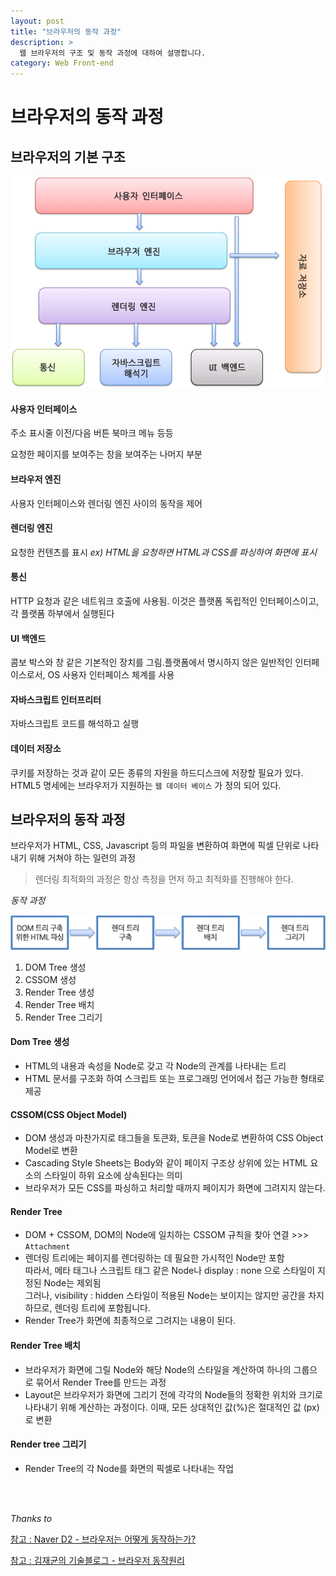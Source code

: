 ```yaml
---
layout: post
title: "브라우저의 동작 과정"
description: >
  웹 브라우저의 구조 및 동작 과정에 대하여 설명합니다.
category: Web Front-end
---
```


# 브라우저의 동작 과정

## 브라우저의 기본 구조
![브라우저의 동작과정](/assets/images/browser/browser01.png)

#### 사용자 인터페이스

주소 표시줄 이전/다음 버튼 북마크 메뉴 등등

요청한 페이지를 보여주는 창을 보여주는 나머지 부분



#### 브라우저 엔진  
사용자 인터페이스와 렌더링 엔진 사이의 동작을 제어

#### 렌더링 엔진  
요청한 컨텐츠를 표시 *ex) HTML을 요청하면 HTML과 CSS를 파싱하여 화면에 표시*

#### 통신  
HTTP 요청과 같은 네트워크 호출에 사용됨. 이것은 플랫폼 독립적인 인터페이스이고,
각 플랫폼 하부에서 실행된다

#### UI 백엔드  
콤보 박스와 창 같은 기본적인 장치를 그림.플랫폼에서 명시하지 않은 일반적인 인터페이스로서, 
OS 사용자 인터페이스 체계를 사용

#### 자바스크립트 인터프리터
자바스크립트 코드를 해석하고 실행

#### 데이터 저장소
쿠키를 저장하는 것과 같이 모든 종류의 자원을 하드디스크에 저장할 필요가 있다.
HTML5 명세에는 브라우저가 지원하는 `웹 데이터 베이스` 가 정의 되어 있다.



## 브라우저의 동작 과정

브라우저가 HTML, CSS, Javascript 등의 파일을 변환하여 화면에 픽셀 단위로 나타내기 위해 거쳐야 하는 일련의 과정

> 렌더링 최적화의 과정은 항상 측정을 먼저 하고 최적화를 진행해야 한다.



*동작 과정*

![브라우저의 동작과정](/assets/images/browser/browser02.png)



1. DOM Tree 생성
2. CSSOM 생성
3. Render Tree 생성
4. Render Tree 배치
5. Render Tree 그리기



#### Dom Tree 생성

- HTML의 내용과 속성을 Node로 갖고 각 Node의 관계를 나타내는 트리
- HTML 문서를 구조화 하여 스크립트 또는 프로그래밍 언어에서 접근 가능한 형태로 제공



#### CSSOM(CSS Object Model)

- DOM 생성과 마찬가지로 태그들을 토큰화, 토큰을 Node로 변환하여 CSS Object Model로 변환
- Cascading Style Sheets는 Body와 같이 페이지 구조상 상위에 있는 HTML 요소의 스타일이 하위 요소에 상속된다는 의미
- 브라우저가 모든 CSS를 파싱하고 처리할 때까지 페이지가 화면에 그려지지 않는다.



#### Render Tree

- DOM + CSSOM, DOM의 Node에 일치하는 CSSOM 규칙을 찾아 연결 >>> `Attachment`
- 렌더링 트리에는 페이지를 렌더링하는 데 필요한 가시적인 Node만 포함  
  따라서, 메타 태그나 스크립트 태그 같은 Node나 display : none 으로 스타일이 지정된 Node는 제외됨  
  그러나, visibility : hidden 스타일이 적용된 Node는 보이지는 않지만 공간을 차지하므로, 렌더링 트리에 포함됩니다.
- Render Tree가 화면에 최종적으로 그려지는 내용이 된다.

#### Render Tree 배치

- 브라우저가 화면에 그릴 Node와 해당 Node의 스타일을 계산하여 하나의 그룹으로 묶어서 Render Tree를 만드는 과정
- Layout은 브라우저가 화면에 그리기 전에 각각의 Node들의 정확한 위치와 크기로 나타내기 위해 계산하는 과정이다. 이때, 모든 상대적인 값(%)은 절대적인 값 (px)로 변환

#### Render tree 그리기

- Render Tree의 각 Node를 화면의 픽셀로 나타내는 작업

<br>

<br>

*Thanks to*

[참고 : Naver D2 -  브라우저는 어떻게 동작하는가?](https://d2.naver.com/helloworld/59361)

[참고 : 김재균의 기술블로그 - 브라우저 동작원리](https://yilpe93.github.io/2018/06/18/etc/web-browser/)